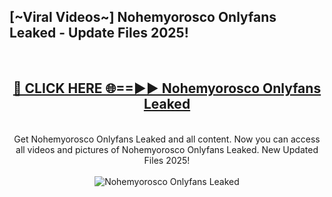 <h2>[~Viral Videos~] Nohemyorosco Onlyfans Leaked - Update Files 2025!</h2>
<br>
<div align="center">
<h2><a href="https://betterlinks.top/A2PfLJ" rel="nofollow">🔴 CLICK HERE 🌐==►► Nohemyorosco Onlyfans Leaked</a></h2>
<br>
Get Nohemyorosco Onlyfans Leaked and all content. Now you can access all videos and pictures of Nohemyorosco Onlyfans Leaked. New Updated Files 2025!
<br>
<br>
<a href="https://betterlinks.top/A2PfLJ" rel="nofollow" data-target="animated-image.originalLink"><img src="https://i.ibb.co.com/WyWwxjT/player-gif2.gif" alt="Nohemyorosco Onlyfans Leaked" style="max-width: 100%; display: inline-block;" data-target="animated-image.originalImage"></a>
</div>
<br>
